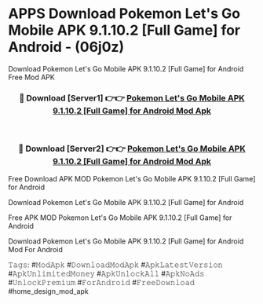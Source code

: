# APPS Download Pokemon Let's Go Mobile APK 9.1.10.2 [Full Game] for Android - (06j0z)
Download Pokemon Let's Go Mobile APK 9.1.10.2 [Full Game] for Android Free Mod APK

<div align="center">
<h3>🔴 Download [Server1] 👉👉 <a href="https://apk-comot.site?title=Pokemon_Let's_Go_Mobile_APK_9.1.10.2_[Full_Game]_for_Android">Pokemon Let's Go Mobile APK 9.1.10.2 [Full Game] for Android Mod Apk</a></h3><br>

<h3>🔴 Download [Server2] 👉👉 <a href="https://apk-comot.site?title=Pokemon_Let's_Go_Mobile_APK_9.1.10.2_[Full_Game]_for_Android">Pokemon Let's Go Mobile APK 9.1.10.2 [Full Game] for Android Mod Apk</a></h3>
</div>


Free Download APK MOD Pokemon Let's Go Mobile APK 9.1.10.2 [Full Game] for Android

Download Pokemon Let's Go Mobile APK 9.1.10.2 [Full Game] for Android 

Free APK MOD Pokemon Let's Go Mobile APK 9.1.10.2 [Full Game] for Android 

Download Pokemon Let's Go Mobile APK 9.1.10.2 [Full Game] for Android Mod For Android

𝚃𝚊𝚐𝚜: #𝙼𝚘𝚍𝙰𝚙𝚔 #𝙳𝚘𝚠𝚗𝚕𝚘𝚊𝚍𝙼𝚘𝚍𝙰𝚙𝚔 #𝙰𝚙𝚔𝙻𝚊𝚝𝚎𝚜𝚝𝚅𝚎𝚛𝚜𝚒𝚘𝚗 #𝙰𝚙𝚔𝚄𝚗𝚕𝚒𝚖𝚒𝚝𝚎𝚍𝙼𝚘𝚗𝚎𝚢 #𝙰𝚙𝚔𝚄𝚗𝚕𝚘𝚌𝚔𝙰𝚕𝚕 #𝙰𝚙𝚔𝙽𝚘𝙰𝚍𝚜 #𝚄𝚗𝚕𝚘𝚌𝚔𝙿𝚛𝚎𝚖𝚒𝚞𝚖 #𝙵𝚘𝚛𝙰𝚗𝚍𝚛𝚘𝚒𝚍 #𝙵𝚛𝚎𝚎𝙳𝚘𝚠𝚗𝚕𝚘𝚊𝚍 #home_design_mod_apk